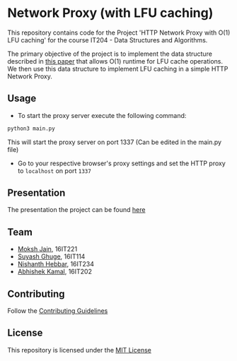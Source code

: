 # Network Proxy (with LFU caching)

This repository contains code for the Project 'HTTP Network Proxy with O(1) LFU caching' for the course IT204 - Data Structures and Algorithms. 

The primary objective of the project is to implement the data structure described in [this paper](http://dhruvbird.com/lfu.pdf) that allows O(1) runtime for LFU cache operations. We then use this data structure to implement LFU caching in a simple HTTP Network Proxy.

## Usage
* To start the proxy server execute the following command:
```bash
python3 main.py
```
This will start the proxy server on port 1337 (Can be edited in the main.py file)
* Go to your respective browser's proxy settings and set the HTTP proxy to `localhost` on port `1337`

## Presentation
The presentation the project can be found [here](http://slides.com/mokshjain/deck/)

## Team
* [Moksh Jain](https://github.com/MJ10), 16IT221
* [Suyash Ghuge](https://github.com/suyash0103), 16IT114
* [Nishanth Hebbar](https://github.com/nishanthebbar2011), 16IT234
* [Abhishek Kamal](https://github.com/abhishek371), 16IT202

## Contributing 
Follow the [Contributing Guidelines](https://github.com/MJ10/DSA-Project/blob/master/CONTRIBUTING.md)

## License
This repository is licensed under the [MIT License](https://github.com/MJ10/DSA-Project/blob/master/LICENSE.md)
